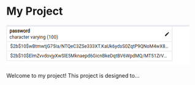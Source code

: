 # My Project

![Hashed Password in Postgresql Database](pic1.png)

Welcome to my project! This project is designed to...
